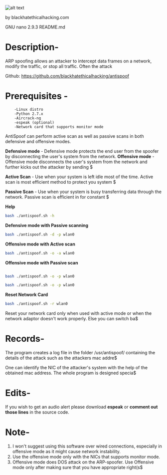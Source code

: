 ![alt text](https://scontent.fnic3-1.fna.fbcdn.net/v/t1.0-9/19399654_301498383593857_6654125625657238679_n.jpg?oh=37993f8b71f5aa6303cddad595802727&oe=5AE63B26)



by blackhatethicalhacking.com

  GNU nano 2.9.3                                               README.md

# Description-

ARP spoofing allows an attacker to intercept data frames on a network, modify the traffic, or stop all traffic. Often the attack 

Github:
https://github.com/blackhatethicalhacking/antispoof
# Prerequisites -

        -Linux distro
        -Python 2.7.x
        -Aircrack-ng
        -espeak (optional)
        -Network card that supports monitor mode



AntiSpoof can perform active scan as well as passive scans in both defensive and offensive modes.

**Defensive mode** - Defensive mode protects the end user from the spoofer by disconnecting the user's system from the network.
**Offensive mode** - Offensive mode disconnects the user's system from the network and further kicks out the attacker by sending $

**Active Scan** - Use when your system is left idle most of the time. Active scan is most efficient method to protect you system $

**Passive Scan** - Use when your system is busy transferring data through the network. Passive scan is efficient in for constant $

**Help**
```bash
bash ./antispoof.sh -h
```
**Defensive mode with Passive scanning**

```bash
bash ./antispoof.sh -d -p wlan0

```

**Offensive mode with Active scan**
```bash
bash ./antispoof.sh -o -a wlan0
```

**Offensive mode with Passive scan**
```bash

bash ./antispoof.sh -o -p wlan0

bash ./antispoof.sh -o -p wlan0
```

**Reset Network Card**
```bash
bash ./antispoof.sh -r wlan0
```

Reset your network card only when used with active mode or when the network adaptor doesn't work properly. Else you can switch ba$


# Records-

The program creates a log file in the folder /usr/antispoof/ containing the details of the attack such as the attackers mac addre$

One can identify the NIC of the attacker's system with the help of the obtained mac address. The whole program is designed specia$

# Edits-
If you wish to get an audio alert please download **espeak** or **comment out those lines** in the source code.


# Note-

1. I won't suggest using this software over wired connections, especially in offensive mode as it might cause network instability.
2. Use the offensive mode only with the NICs that supports monitor mode.
3. Offensive mode does DOS attack on the ARP-spoofer. Use Offensive mode only after making sure that you have appropriate right(s$



